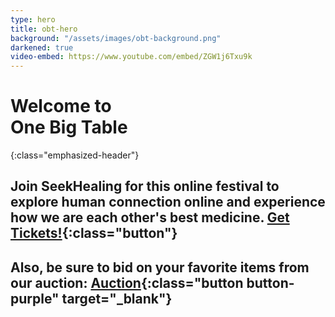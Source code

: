 ```yaml
---
type: hero
title: obt-hero
background: "/assets/images/obt-background.png"
darkened: true
video-embed: https://www.youtube.com/embed/ZGW1j6Txu9k
---
```


# Welcome to <br />One Big Table
{:class="emphasized-header"}

## Join SeekHealing for this online festival to explore human connection online and experience how we are each other's best medicine. [Get Tickets!](/one-big-table/#obt-registration){:class="button"}

## Also, be sure to bid on your favorite items from our auction: [Auction](https://new-auction-url){:class="button button-purple" target="_blank"}
